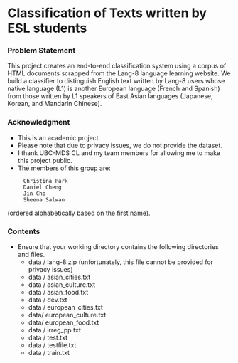# Classification of Texts written by ESL students 

### Problem Statement
This project creates an end-to-end classification system using a corpus of HTML documents scrapped from the Lang-8 language learning website. We build a classifier to distinguish English text written by Lang-8 users whose native language (L1) is another European language (French and Spanish) from those written by L1 speakers of East Asian languages (Japanese, Korean, and Mandarin Chinese). 

### Acknowledgment
- This is an academic project. 
- Please note that due to privacy issues, we do not provide the dataset. 
- I thank UBC-MDS CL and my team members for allowing me to make this project public. 
- The members of this group are: 
```
     Christina Park
     Daniel Cheng
     Jin Cho
     Sheena Salwan 
```  
 (ordered alphabetically based on the first name).

### Contents

 * Ensure that your working directory contains the following directories and files.
      - data / lang-8.zip                               (unfortunately, this file cannot be provided for privacy issues)
      - data / asian_cities.txt
      - data / asian_culture.txt
      - data / asian_food.txt
      - data / dev.txt
      - data / european_cities.txt
      - data/ european_culture.txt
      - data/ european_food.txt 
      - data / irreg_pp.txt
      - data / test.txt
      - data / testfile.txt
      - data / train.txt
